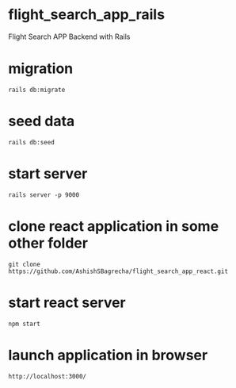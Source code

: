 # flight_search_app_rails
Flight Search APP Backend with Rails
# migration
    rails db:migrate
# seed data
    rails db:seed
# start server
    rails server -p 9000
# clone react application in some other folder
    git clone https://github.com/AshishSBagrecha/flight_search_app_react.git
# start react server
    npm start
# launch application in browser
    http://localhost:3000/


